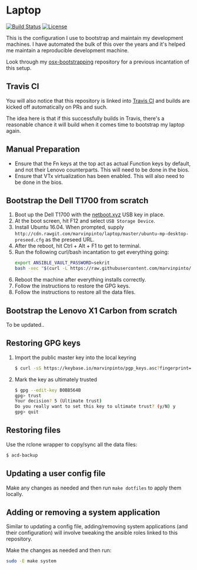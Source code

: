 # Laptop

[![Build Status](https://img.shields.io/travis/marvinpinto/laptop/master.svg?style=flat-square)](https://travis-ci.org/marvinpinto/laptop)
[![License](https://img.shields.io/badge/license-MIT-brightgreen.svg?style=flat-square)](LICENSE.txt)

This is the configuration I use to bootstrap and maintain my development
machines. I have automated the bulk of this over the years and it's helped me
maintain a reproducible development machine.

Look through my
[osx-bootstrapping](https://github.com/marvinpinto/osx-bootstrapping)
repository for a previous incantation of this setup.



## Travis CI

You will also notice that this repository is linked into [Travis
CI](https://travis-ci.org/marvinpinto/laptop) and builds are kicked off
automatically on PRs and such.

The idea here is that if this successfully builds in Travis, there's a
reasonable chance it will build when it comes time to bootstrap my laptop
again.



## Manual Preparation

- Ensure that the Fn keys at the top act as actual Function keys by default,
  and not their Lenovo counterparts. This will need to be done in the bios.
- Ensure that VTx virtualization has been enabled. This will also need to be
done in the bios.



## Bootstrap the Dell T1700 from scratch

1. Boot up the Dell T1700 with the [netboot.xyz](https://netboot.xyz) USB key
   in place.
1. At the boot screen, hit F12 and select `USB Storage Device`.
1. Install Ubuntu 16.04. When prompted, supply
   `http://cdn.rawgit.com/marvinpinto/laptop/master/ubuntu-mp-desktop-preseed.cfg`
   as the preseed URL.
1. After the reboot, hit Ctrl + Alt + F1 to get to terminal.
1. Run the following curl/bash incantation to get everything going:
    ```bash
    export ANSIBLE_VAULT_PASSWORD=sekrit
    bash -xec "$(curl -L https://raw.githubusercontent.com/marvinpinto/laptop/master/bootstrap.sh)"
    ```
1. Reboot the machine after everything installs correctly.
1. Follow the instructions to restore the GPG keys.
1. Follow the instructions to restore all the data files.



## Bootstrap the Lenovo X1 Carbon from scratch

To be updated..



## Restoring GPG keys

1. Import the public master key into the local keyring
    ``` bash
    $ curl -sS https://keybase.io/marvinpinto/pgp_keys.asc?fingerprint=00cdbd49d9b8767db8a43eed52654e6eb0bb564b | gpg --import -
    ```
1. Mark the key as ultimately trusted
    ``` bash
    $ gpg --edit-key B0BB564B
    gpg> trust
    Your decision? 5 (Ultimate trust)
    Do you really want to set this key to ultimate trust? (y/N) y
    gpg> quit
    ```



## Restoring files

Use the rclone wrapper to copy/sync all the data files:

``` bash
$ acd-backup
```



## Updating a user config file

Make any changes as needed and then run `make dotfiles` to apply them locally.



## Adding or removing a system application

Similar to updating a config file, adding/removing system applications (and
    their configuration) will involve tweaking the ansible roles linked to this
repository.

Make the changes as needed and then run:

```bash
sudo -E make system
```

